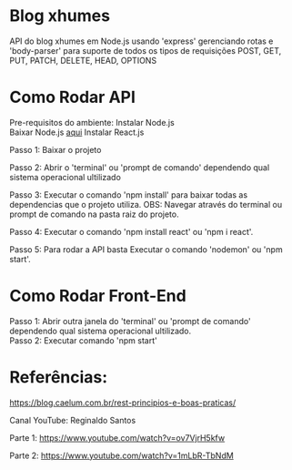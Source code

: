 # Blog xhumes
API do blog xhumes em Node.js usando 'express' gerenciando rotas e 'body-parser' para suporte de todos os tipos de requisições POST, GET, PUT, PATCH, DELETE, HEAD, OPTIONS 

# Como Rodar API
Pre-requisitos do ambiente: 
Instalar Node.js  
Baixar Node.js [aqui](https://nodejs.org/en/download/)
Instalar React.js  


Passo 1: Baixar o projeto  

Passo 2: Abrir o 'terminal' ou 'prompt de comando' dependendo qual sistema operacional ultilizado  

Passo 3: Executar o comando 'npm install' para baixar todas as dependencias que o projeto utiliza. 
OBS: Navegar através do terminal ou prompt de comando na pasta raiz do projeto.  

Passo 4: Executar o comando 'npm install react' ou 'npm i react'.  

Passo 5: Para rodar a API basta Executar o comando 'nodemon' ou 'npm start'.  

# Como Rodar Front-End  
Passo 1: Abrir outra janela do 'terminal' ou 'prompt de comando' dependendo qual sistema operacional ultilizado.  
Passo 2: Executar comando 'npm start'  


# Referências:
https://blog.caelum.com.br/rest-principios-e-boas-praticas/  


Canal YouTube: Reginaldo Santos  

Parte 1: https://www.youtube.com/watch?v=ov7VjrH5kfw  

Parte 2: https://www.youtube.com/watch?v=1mLbR-TbNdM

